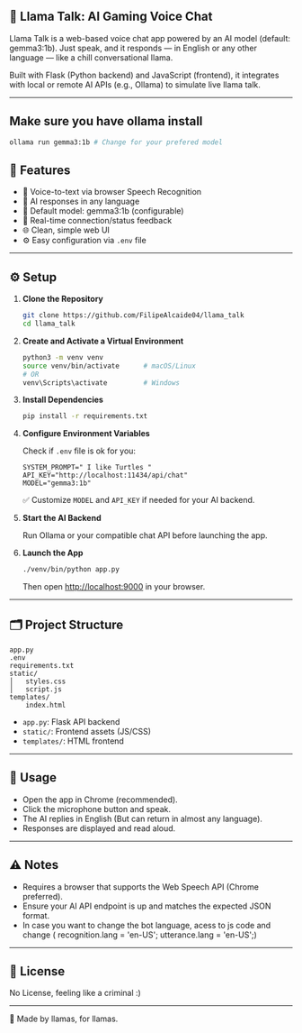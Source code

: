 ## 🦙 Llama Talk: AI Gaming Voice Chat

Llama Talk is a web-based voice chat app powered by an AI model (default: gemma3:1b). Just speak, and it responds — in English or any other language — like a chill conversational llama.

Built with Flask (Python backend) and JavaScript (frontend), it integrates with local or remote AI APIs (e.g., Ollama) to simulate live llama talk.

---

## Make sure you have ollama install

```sh
ollama run gemma3:1b # Change for your prefered model
```

## 🎯 Features

- 🎤 Voice-to-text via browser Speech Recognition
- 🤖 AI responses in any language
- 🧠 Default model: gemma3:1b (configurable)
- 💬 Real-time connection/status feedback
- 🌐 Clean, simple web UI
- ⚙️ Easy configuration via `.env` file

---

## ⚙️ Setup

1. **Clone the Repository**
   ```sh
   git clone https://github.com/FilipeAlcaide04/llama_talk
   cd llama_talk
   ```

2. **Create and Activate a Virtual Environment**
   ```sh
   python3 -m venv venv
   source venv/bin/activate      # macOS/Linux
   # OR
   venv\Scripts\activate         # Windows
   ```

3. **Install Dependencies**
   ```sh
   pip install -r requirements.txt
   ```

4. **Configure Environment Variables**

   Check if `.env` file is ok for you:
   ```
   SYSTEM_PROMPT=" I like Turtles "
   API_KEY="http://localhost:11434/api/chat"
   MODEL="gemma3:1b"
   ```
   ✅ Customize `MODEL` and `API_KEY` if needed for your AI backend.

5. **Start the AI Backend**

   Run Ollama or your compatible chat API before launching the app.

6. **Launch the App**
   ```sh
   ./venv/bin/python app.py
   ```
   Then open [http://localhost:9000](http://localhost:9000) in your browser.

---

## 🗂 Project Structure

```
app.py
.env
requirements.txt
static/
│   styles.css
│   script.js
templates/
    index.html
```
- `app.py`: Flask API backend
- `static/`: Frontend assets (JS/CSS)
- `templates/`: HTML frontend

---

## 🚀 Usage

- Open the app in Chrome (recommended).
- Click the microphone button and speak.
- The AI replies in English (But can return in almost any language).
- Responses are displayed and read aloud.

---



## ⚠️ Notes

- Requires a browser that supports the Web Speech API (Chrome preferred).
- Ensure your AI API endpoint is up and matches the expected JSON format.
- In case you want to change the bot language, acess to js code and change ( recognition.lang = 'en-US'; utterance.lang = 'en-US';)

---



## 📝 License

No License, feeling like a criminal :)

---

🦙 Made by llamas, for llamas.
